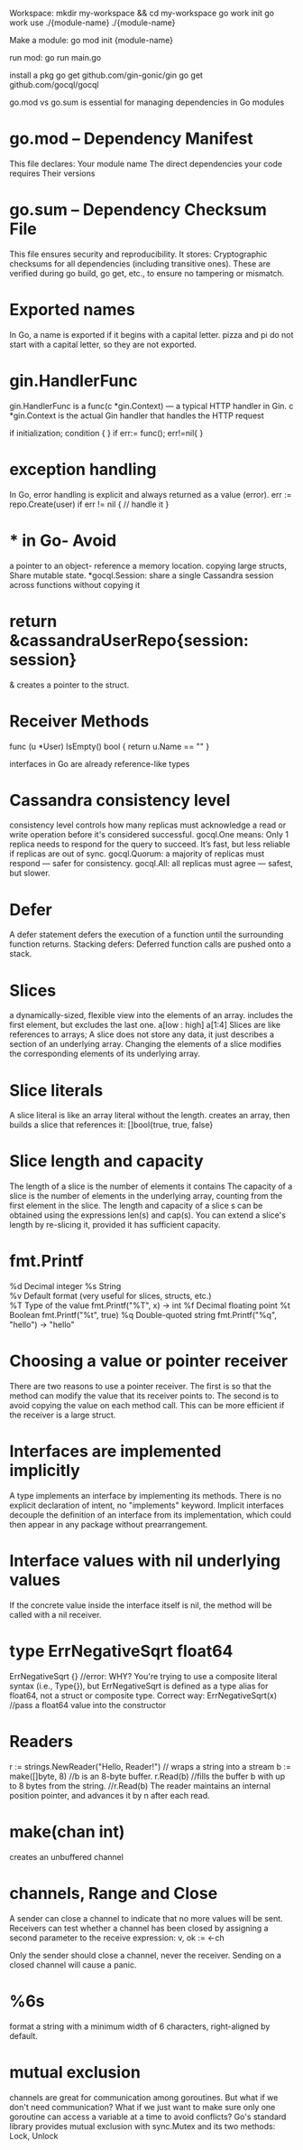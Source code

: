 Workspace:
mkdir my-workspace && cd my-workspace
go work init
go work use ./{module-name} ./{module-name}

Make a module:
go mod init {module-name}


run mod:
go run main.go


install a pkg
go get github.com/gin-gonic/gin
go get github.com/gocql/gocql

go.mod vs go.sum 
is essential for managing dependencies in Go modules
# go.mod – Dependency Manifest
This file declares:
Your module name
The direct dependencies your code requires
Their versions
# go.sum – Dependency Checksum File
This file ensures security and reproducibility.
It stores:
Cryptographic checksums for all dependencies (including transitive ones).
These are verified during go build, go get, etc., to ensure no tampering or mismatch.



# Exported names
In Go, a name is exported if it begins with a capital letter.
pizza and pi do not start with a capital letter, so they are not exported.


# gin.HandlerFunc
gin.HandlerFunc is a func(c *gin.Context) — a typical HTTP handler in Gin.
c *gin.Context is the actual Gin handler that handles the HTTP request 

if initialization; condition { }
if err:= func(); err!=nil{ }


# exception handling
In Go, error handling is explicit and always returned as a value (error).
err := repo.Create(user) if err != nil {     // handle it }

# * in Go- Avoid 
a pointer to an object- reference a memory location.
copying large structs, Share mutable state.
*gocql.Session: share a single Cassandra session across functions without copying it

# return &cassandraUserRepo{session: session}
& creates a pointer to the struct.

#  Receiver Methods
func (u *User) IsEmpty() bool {
	return u.Name == ""
}

interfaces in Go are already reference-like types


# Cassandra consistency level
consistency level controls how many replicas must acknowledge a read or write operation before it's considered successful.
gocql.One means:
Only 1 replica needs to respond for the query to succeed.
It’s fast, but less reliable if replicas are out of sync.
gocql.Quorum: a majority of replicas must respond — safer for consistency.
gocql.All: all replicas must agree — safest, but slower.

# Defer
A defer statement defers the execution of a function until the surrounding function returns.
Stacking defers: Deferred function calls are pushed onto a stack. 


# Slices
a dynamically-sized, flexible view into the elements of an array. 
includes the first element, but excludes the last one.
a[low : high]
a[1:4]
Slices are like references to arrays; A slice does not store any data, it just describes a section of an underlying array.
Changing the elements of a slice modifies the corresponding elements of its underlying array.


# Slice literals
A slice literal is like an array literal without the length.
creates an array, then builds a slice that references it:
[]bool{true, true, false}

# Slice length and capacity
The length of a slice is the number of elements it contains
The capacity of a slice is the number of elements in the underlying array, counting from the first element in the slice.
The length and capacity of a slice s can be obtained using the expressions len(s) and cap(s).
You can extend a slice's length by re-slicing it, provided it has sufficient capacity.


# fmt.Printf
%d	Decimal integer
%s	String	
%v	Default format (very useful for slices, structs, etc.)	
%T	Type of the value	fmt.Printf("%T", x) → int
%f	Decimal floating point
%t	Boolean	fmt.Printf("%t", true)
%q Double-quoted string fmt.Printf("%q", "hello") → "hello"

# Choosing a value or pointer receiver
There are two reasons to use a pointer receiver.
The first is so that the method can modify the value that its receiver points to.
The second is to avoid copying the value on each method call. This can be more efficient if the receiver is a large struct.

# Interfaces are implemented implicitly
A type implements an interface by implementing its methods. There is no explicit declaration of intent, no "implements" keyword.
Implicit interfaces decouple the definition of an interface from its implementation, which could then appear in any package without prearrangement.


# Interface values with nil underlying values
If the concrete value inside the interface itself is nil, the method will be called with a nil receiver.

# type ErrNegativeSqrt float64
ErrNegativeSqrt {} //error: WHY?
You're trying to use a composite literal syntax (i.e., Type{}), but ErrNegativeSqrt is defined as a type alias for float64, not a struct or composite type.
Correct way: ErrNegativeSqrt(x) //pass a float64 value into the constructor


# Readers
r := strings.NewReader("Hello, Reader!") // wraps a string into a stream
b := make([]byte, 8) //b is an 8-byte buffer.
r.Read(b) //fills the buffer b with up to 8 bytes from the string.
//r.Read(b) The reader maintains an internal position pointer, and advances it by n after each read.


# make(chan int) 
creates an unbuffered channel 

# channels, Range and Close
A sender can close a channel to indicate that no more values will be sent. Receivers can test whether a channel has been closed by assigning a second parameter to the receive expression:
v, ok := <-ch

Only the sender should close a channel, never the receiver. Sending on a closed channel will cause a panic.

# %6s
format a string with a minimum width of 6 characters, right-aligned by default.

# mutual exclusion
channels are great for communication among goroutines. 
But what if we don't need communication? What if we just want to make sure only one goroutine can access a variable at a time to avoid conflicts?
Go's standard library provides mutual exclusion with sync.Mutex and its two methods:
Lock, Unlock

